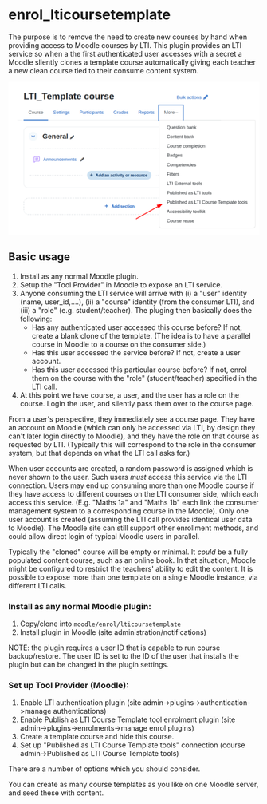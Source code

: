 # enrol_lticoursetemplate

The purpose is to remove the need to create new courses by hand when providing access to Moodle courses by LTI.  This plugin provides an LTI service so when a the first authenticated user accesses with a secret a Moodle sliently clones a template course automatically giving each teacher a new clean course tied to their consume content system.

![Course menu for the plugin](./docs/images/lti_template_menu.png)

## Basic usage

1. Install as any normal Moodle plugin.
2. Setup the "Tool Provider" in Moodle to expose an LTI service.
3. Anyone consuming the LTI service will arrive with (i) a "user" identity (name, user_id,....),  (ii) a "course" identity (from the consumer LTI), and (iii) a "role" (e.g. student/teacher).  The pluging then basically does the following:
   * Has any authenticated user accessed this course before?  If not, create a blank clone of the template.  (The idea is to have a parallel course in Moodle to a course on the consumer side.)
   * Has this user accessed the service before?  If not, create a user account.
   * Has this user accessed this particular course before?  If not, enrol them on the course with the "role" (student/teacher) specified in the LTI call.
4. At this point we have course, a user, and the user has a role on the course.  Login the user, and silently pass them over to the course page.

From a user's perspective, they immediately see a course page.  They have an account on Moodle (which can only be accessed via LTI, by design they can't later login directly to Moodle), and they have the role on that course as requested by LTI.  (Typically this will correspond to the role in the consumer system, but that depends on what the LTI call asks for.)

When user accounts are created, a random password is assigned which is never shown to the user.  Such users _must_ access this service via the LTI connection.  Users may end up consuming more than one Moodle course if they have access to different courses on the LTI consumer side, which each access this service. (E.g. "Maths 1a" and "Maths 1b" each link the consumer management system to a corresponding course in the Moodle). Only one user account is created (assuming the LTI call provides identical user data to Moodle).  The Moodle site can still support other enrollment methods, and could allow direct login of typical Moodle users in parallel.

Typically the "cloned" course will be empty or minimal.  It _could_ be a fully populated content course, such as an online book.  In that situation, Moodle might be configured to restrict the teachers' ability to edit the content.  It is possible to expose more than one template on a single Moodle instance, via different LTI calls.

### Install as any normal Moodle plugin:

1. Copy/clone into `moodle/enrol/lticoursetemplate`
2. Install plugin in Moodle (site administration/notifications)

NOTE: the plugin requires a user ID that is capable to run course backup/restore.  The user ID is set to the ID of the user that installs the plugin but can be changed in the plugin settings.

### Set up Tool Provider (Moodle):

1. Enable LTI authentication plugin (site admin->plugins->authentication->manage authentications)
2. Enable Publish as LTI Course Template tool enrolment plugin (site admin->plugins->enrolments->manage enrol plugins)
3. Create a template course and hide this course.
4. Set up "Published as LTI Course Template tools" connection (course admin->Published as LTI Course Template tools)

There are a number of options which you should consider.

You can create as many course templates as you like on one Moodle server, and seed these with content.

